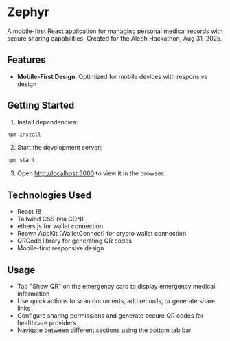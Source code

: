 # Zephyr

A mobile-first React application for managing personal medical records with secure sharing capabilities. Created for the Aleph Hackathon, Aug 31, 2025.

## Features

- **Mobile-First Design**: Optimized for mobile devices with responsive design

## Getting Started

1. Install dependencies:
```bash
npm install
```

2. Start the development server:
```bash
npm start
```

3. Open [http://localhost:3000](http://localhost:3000) to view it in the browser.

## Technologies Used

- React 18
- Tailwind CSS (via CDN)
- ethers.js for wallet connection
- Reown AppKit (WalletConnect) for crypto wallet connection
- QRCode library for generating QR codes
- Mobile-first responsive design

## Usage

- Tap "Show QR" on the emergency card to display emergency medical information
- Use quick actions to scan documents, add records, or generate share links
- Configure sharing permissions and generate secure QR codes for healthcare providers
- Navigate between different sections using the bottom tab bar
